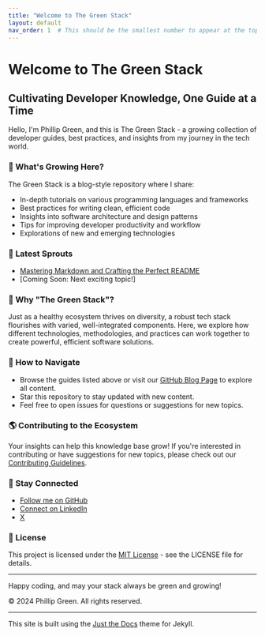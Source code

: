 ```yaml
---
title: "Welcome to The Green Stack"
layout: default
nav_order: 1  # This should be the smallest number to appear at the top
---
```


# Welcome to The Green Stack

## Cultivating Developer Knowledge, One Guide at a Time

Hello, I'm Phillip Green, and this is The Green Stack - a growing collection of developer guides, best practices, and insights from my journey in the tech world.

### 🌱 What's Growing Here?

The Green Stack is a blog-style repository where I share:
- In-depth tutorials on various programming languages and frameworks
- Best practices for writing clean, efficient code
- Insights into software architecture and design patterns
- Tips for improving developer productivity and workflow
- Explorations of new and emerging technologies

### 🌿 Latest Sprouts

- [Mastering Markdown and Crafting the Perfect README](_posts/2024-09-03-mastering-markdown-and-readmes.md)
- [Coming Soon: Next exciting topic!]

### 🍃 Why "The Green Stack"?

Just as a healthy ecosystem thrives on diversity, a robust tech stack flourishes with varied, well-integrated components. Here, we explore how different technologies, methodologies, and practices can work together to create powerful, efficient software solutions.

### 🌳 How to Navigate

- Browse the guides listed above or visit our [GitHub Blog Page](https://philgreen-dev.github.io/developer-guides/) to explore all content.
- Star this repository to stay updated with new content.
- Feel free to open issues for questions or suggestions for new topics.

### 🌎 Contributing to the Ecosystem

Your insights can help this knowledge base grow! If you're interested in contributing or have suggestions for new topics, please check out our [Contributing Guidelines](CONTRIBUTING.md).

### 🌻 Stay Connected

- [Follow me on GitHub](https://github.com/PhilGreen-Dev)
- [Connect on LinkedIn](https://www.linkedin.com/in/phillipggreen/)
- [X](https://twitter.com/IcePickPhilly)

### 📜 License

This project is licensed under the [MIT License](LICENSE) - see the LICENSE file for details.

---

Happy coding, and may your stack always be green and growing!

© 2024 Phillip Green. All rights reserved.

---

This site is built using the [Just the Docs](https://github.com/just-the-docs/just-the-docs) theme for Jekyll.
